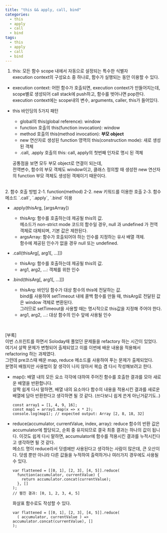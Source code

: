 ```yaml
---
title: "this && apply, call, bind"
categories:
  - this
  - apply
  - call
  - bind
tags:
  - this
  - apply
  - call
  - bind
---
```


1. this: 모든 함수 scope 내에서 자동으로 설정되는 특수한 식별자  
  execution context의 구성요소 중 하나로, 함수가 실행되는 동안 이용할 수 있다.  

  - execution context: 어떤 함수가 호출되면, execution context가 만들어지는데, scope별로 생성되어 call stack에 push하고, 함수를 벗어나면 pop한다.  
  execution context에는 scope내의 변수, arguments, caller, this가 들어있다.  

  - this 바인딩의 5가지 패턴  
    + global의 this(global reference): window  
    + function 호출의 this(function invocation): window  
    + method 호출의 this(method invocation): **부모 object**  
    + new 연산자로 생성된 function 영역의 this(construction mode): 새로 생성된 객체  
    + .call, .apply 호출의 this: call, apply의 첫번째 인자로 명시 된 객체  
 
    공통점을 보면 모두 부모 object로 연결이 되는데,  
    전역변수, 함수의 부모 객체도 window이고, 클래스 정의할 때 생성한 new 연산자의 function 부모 객체도 생성된 객체이기 때문이다.

<br>
2. 함수 호출 방법  
  2-1. function(method)  
  2-2. new 키워드를 이용한 호출  
  2-3. 함수 메소드 `.call`, `.apply`, `.bind` 이용
  
- .apply(thisArg, [argsArray])  
  + thisArg: 함수를 호출하는데 제공될 this의 값.  
  메소드가 non-strict mode 코드의 함수일 경우, null 과 undefined 가 전역 객체로 대체되며, 기본 값은 제한된다.  
  + argsArray: 함수가 호출되어야 하는 인수를 지정하는 유사 배열 객체.  
  함수에 제공된 인수가 없을 경우 null 또는 undefined.  

- .call(thisArg[, arg1[, ...]])  
  + thisArg: 함수를 호출하는데 제공될 this의 값.  
  + arg1, arg2, ...: 객체를 위한 인수  
  
- .bind(thisArg[, arg1[, ...]])  
  + thisArg: 바인딩 함수가 대상 함수의 this에 전달하는 값.  
  bind를 사용하여 setTimeout 내에 콜백 함수를 만들 때, thisArg로 전달된 값은 window 객체로 변환된다.  
  그러므로 setTimeout을 사용할 때는 명시적으로 this값을 지정해 주어야 한다.
  + arg1, arg2, ...: 대상 함수의 인수 앞에 사용될 인수  
<br>

[부록]  
이번 스프린트를 하면서 Soloday때 풀었던 문제들을 refactory 하는 시간이 있었다.  
여기서 살짝 문제가 변형되어 출제되었고 이를 이번에 배운 내용을 적용해서 refactoring 하는 과제였다.  
그런데 pre코스때 배운 map, reduce 메소드를 사용하여 푸는 문제가 출제되었다.  
분명히 배웠지만 사용법이 잘 생각이 나지 않아서 복습 겸 다시 작성해보려고 한다.  

- map(): 배열 내의 모든 요소 각각에 대하여 주어진 함수를 호출한 결과를 모아 새로운 배열을 반환합니다.  
살짝 쉽게 다시 말하면, 배열 내의 요소마다 함수의 내용을 적용시킨 결과를 새로운 배열에 담아 반환한다고 생각하면 될 것 같다. (쓰다보니 쉽게 쓴게 아닌거같기도..)  

  ```
  const array1 = [1, 4, 9, 16];
  const map1 = array1.map(x => x * 2);
  console.log(map1); // expected output: Array [2, 8, 18, 32]
  ```

- reduce(accumulator, currentValue, index, array): reduce 함수의 반환 값은 accumulator에 할당되고, 순회 중 유지되므로 결국 최종 결과는 하나의 값이 됩니다.
이것도 쉽게 다시 말하면, accumulator에 함수를 적용시킨 결과를 누적시킨다고 생각하면 될 것 같다.  
메소드 명이 reduce라서 덧셈에만 사용된다고 생각하는 사람이 많은데, 큰 오산이다. 덧셈 뿐만 아니라 다른 값들을 누적하여 출력하거나 여러가지 경우에도 사용될 수 있다.  

  ```
  var flattened = [[0, 1], [2, 3], [4, 5]].reduce(
    function(accumulator, currentValue) {
      return accumulator.concat(currentValue);
    }, []
  );
  // 펼친 결과: [0, 1, 2, 3, 4, 5]
  ```

  화살표 함수로도 작성할 수 있다.  

  ```
  var flattened = [[0, 1], [2, 3], [4, 5]].reduce(
    ( accumulator, currentValue ) => accumulator.concat(currentValue), []
  );
  ```
